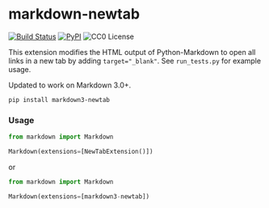 markdown-newtab
===============

[![Build Status](https://travis-ci.org/pehala/markdown-newtab.svg?branch=master)](https://travis-ci.org/pehala/markdown-newtab)
[![PyPI](https://img.shields.io/pypi/v/markdown3-newtab.svg)](https://pypi.python.org/pypi/markdown3-newtab)
![CC0 License](https://img.shields.io/badge/license-CC0-lightgrey.svg)

This extension modifies the HTML output of Python-Markdown to open all
links in a new tab by adding `target="_blank"`. See `run_tests.py` for
example usage.

Updated to work on Markdown 3.0+.

```
pip install markdown3-newtab
```

### Usage

```python
from markdown import Markdown

Markdown(extensions=[NewTabExtension()])
```

or

```python
from markdown import Markdown

Markdown(extensions=[markdown3-newtab])
```
